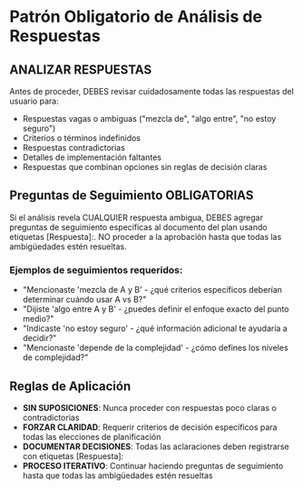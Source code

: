 # Patrón Obligatorio de Análisis de Respuestas

## ANALIZAR RESPUESTAS

Antes de proceder, DEBES revisar cuidadosamente todas las respuestas del usuario para:
- Respuestas vagas o ambiguas ("mezcla de", "algo entre", "no estoy seguro")
- Criterios o términos indefinidos
- Respuestas contradictorias
- Detalles de implementación faltantes
- Respuestas que combinan opciones sin reglas de decisión claras

## Preguntas de Seguimiento OBLIGATORIAS

Si el análisis revela CUALQUIER respuesta ambigua, DEBES agregar preguntas de seguimiento específicas al documento del plan usando etiquetas [Respuesta]:. NO proceder a la aprobación hasta que todas las ambigüedades estén resueltas.

### Ejemplos de seguimientos requeridos:
- "Mencionaste 'mezcla de A y B' - ¿qué criterios específicos deberían determinar cuándo usar A vs B?"
- "Dijiste 'algo entre A y B' - ¿puedes definir el enfoque exacto del punto medio?"
- "Indicaste 'no estoy seguro' - ¿qué información adicional te ayudaría a decidir?"
- "Mencionaste 'depende de la complejidad' - ¿cómo defines los niveles de complejidad?"

## Reglas de Aplicación

- **SIN SUPOSICIONES**: Nunca proceder con respuestas poco claras o contradictorias
- **FORZAR CLARIDAD**: Requerir criterios de decisión específicos para todas las elecciones de planificación
- **DOCUMENTAR DECISIONES**: Todas las aclaraciones deben registrarse con etiquetas [Respuesta]:
- **PROCESO ITERATIVO**: Continuar haciendo preguntas de seguimiento hasta que todas las ambigüedades estén resueltas
